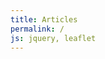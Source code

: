 ```yaml
---
title: Articles
permalink: /
js: jquery, leaflet
---
```


<div id="map"></div>

<script>

var map = L.map('map')
           .setView([46.6, 2.1], 6)
           .addLayer(new L.tileLayer('http://{s}.basemaps.cartocdn.com/light_nolabels/{z}/{x}/{y}.png', {
              subdomains: 'abcd',
              detectRetina: true,
              minZoom: 6, maxZoom: 12 })),
    layers = {}, type ="", l={};

function read(data, cl) {
  if (data.type === "Topology")
    for (key in data.objects) {
      geojson = topojson.feature(data, data.objects[key]); type = cl;
      new L.GeoJSON(geojson, {style: color, onEachFeature: store})
    }
}

function store(feature, json) {
  id = type;
  insee = feature.properties.insee;
  switch (type) {
    case "com": id += insee.substring(0,2); break;
    case "can": if (insee.length == 5) insee = "0"+insee;
                id += insee.substring(1,3);
  }
  var el = layers[id];
  if (el === undefined) {
    el = new L.layerGroup();
    layers[id] = el;
  }
  el.addLayer(json);
}

function color(feature) {
  return {
    fillColor: "#ccc",
    color: "#aaa",
    weight: 1,
    opacity: 1,
    fillOpacity: .8
  }
}

function communes(i){
  $.getJSON("data/geo/topo/"+i+".json", function(json) {
    if (l[i] != true){
      read(json, "com");
      l[i] = true;
    }
    if(map.getZoom()>8)
      map.addLayer(layers["com"+i]).removeLayer(layers["can"+i]);
    });
}

function reset() {
  if(map.getZoom()<=8) {
    map.removeLayer(layers["dep"]);
    for (el in layers) {
      if (el.substring(0,3) == "com") map.removeLayer(layers[el]);
      if (el.substring(0,3) == "can") map.addLayer(layers[el]);
    }
  }
  if(map.getZoom()<=6)
    map.addLayer(layers["dep"]);
  if(map.getZoom()>8)
    for (dep in layers["dep"]["_layers"]) {
      dep = layers["dep"]["_layers"][dep];
      if (map.getBounds().contains(dep.getBounds()) ||
          map.getBounds().intersects(dep.getBounds())) {
        if (layers["com"+dep.feature.id] != undefined) {
          map.addLayer(layers["com"+dep.feature.id]);
          map.removeLayer(layers["can"+dep.feature.id]);
        }
        else
          communes(dep.feature.id);
      }
    }
}

$.getJSON("data/geo/topo/cantons.json", function(json) {
  read(json, "can");
  $.getJSON("data/geo/topo/departements.json", function(json) {
    read(json, "dep");
    reset();
  });
});

map.on('moveend', reset);

</script>
